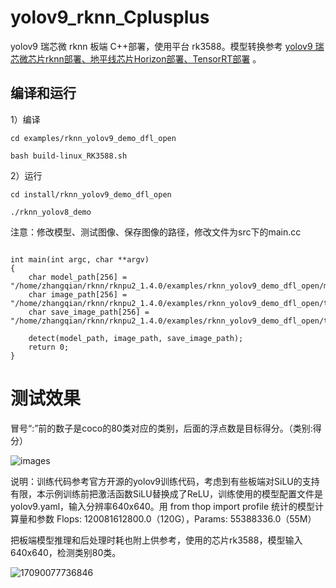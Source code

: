 # yolov9_rknn_Cplusplus

yolov9 瑞芯微 rknn 板端 C++部署，使用平台 rk3588。模型转换参考 [yolov9 瑞芯微芯片rknn部署、地平线芯片Horizon部署、TensorRT部署](https://blog.csdn.net/zhangqian_1/article/details/136321979)  。

## 编译和运行

1）编译

```
cd examples/rknn_yolov9_demo_dfl_open

bash build-linux_RK3588.sh

```

2）运行

```
cd install/rknn_yolov9_demo_dfl_open

./rknn_yolov8_demo

```

注意：修改模型、测试图像、保存图像的路径，修改文件为src下的main.cc

```

int main(int argc, char **argv)
{
    char model_path[256] = "/home/zhangqian/rknn/rknpu2_1.4.0/examples/rknn_yolov9_demo_dfl_open/model/RK3588/yolov9_relu_80class_zq.rknn";
    char image_path[256] = "/home/zhangqian/rknn/rknpu2_1.4.0/examples/rknn_yolov9_demo_dfl_open/test.jpg";
    char save_image_path[256] = "/home/zhangqian/rknn/rknpu2_1.4.0/examples/rknn_yolov9_demo_dfl_open/test_result.jpg";

    detect(model_path, image_path, save_image_path);
    return 0;
}
```


# 测试效果


冒号“:”前的数子是coco的80类对应的类别，后面的浮点数是目标得分。（类别:得分）

![images](https://github.com/cqu20160901/yolov9_rknn_Cplusplus/blob/main/examples/rknn_yolov9_demo_dfl_open/test_result.jpg)


说明：训练代码参考官方开源的yolov9训练代码，考虑到有些板端对SiLU的支持有限，本示例训练前把激活函数SiLU替换成了ReLU，训练使用的模型配置文件是yolov9.yaml，输入分辨率640x640。用 from thop import profile 统计的模型计算量和参数 Flops: 120081612800.0（120G），Params: 55388336.0（55M）

把板端模型推理和后处理时耗也附上供参考，使用的芯片rk3588，模型输入640x640，检测类别80类。

![17090077736846](https://github.com/cqu20160901/yolov9_rknn_Cplusplus/assets/22290931/8f55cb09-b02b-40cf-876b-ed1f1a78d3a5)



